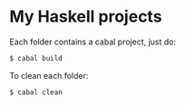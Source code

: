 # My Haskell projects

Each folder contains a cabal project, just do:
```sh
$ cabal build
```
To clean each folder:
```sh
$ cabal clean
```
